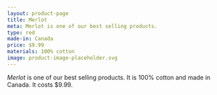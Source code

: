 ```yaml
---
layout: product-page
title: Merlot
meta: Merlot is one of our best selling products.
type: red
made-in: Canada
price: $9.99
materials: 100% cotton
image: product-image-placeholder.svg
---
```


*Merlot* is one of our best selling products. It is 100% cotton and made in Canada. It costs $9.99.
